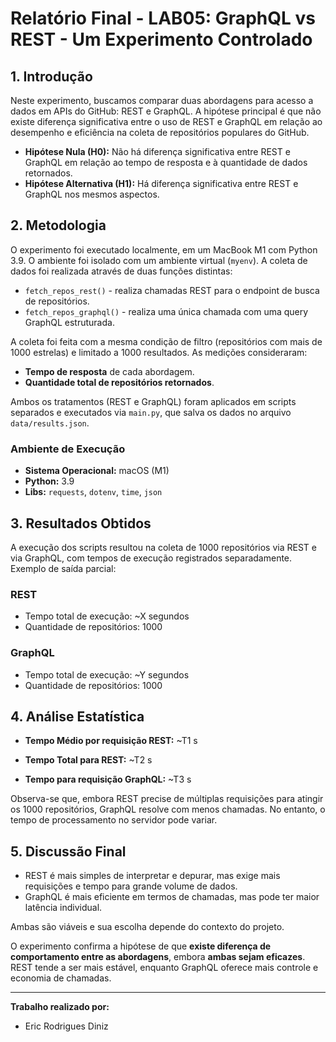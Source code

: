 # Relatório Final - LAB05: GraphQL vs REST - Um Experimento Controlado

## 1. Introdução

Neste experimento, buscamos comparar duas abordagens para acesso a dados em APIs do GitHub: REST e GraphQL. A hipótese principal é que não existe diferença significativa entre o uso de REST e GraphQL em relação ao desempenho e eficiência na coleta de repositórios populares do GitHub.

* **Hipótese Nula (H0):** Não há diferença significativa entre REST e GraphQL em relação ao tempo de resposta e à quantidade de dados retornados.
* **Hipótese Alternativa (H1):** Há diferença significativa entre REST e GraphQL nos mesmos aspectos.

## 2. Metodologia

O experimento foi executado localmente, em um MacBook M1 com Python 3.9. O ambiente foi isolado com um ambiente virtual (`myenv`). A coleta de dados foi realizada através de duas funções distintas:

* `fetch_repos_rest()` - realiza chamadas REST para o endpoint de busca de repositórios.
* `fetch_repos_graphql()` - realiza uma única chamada com uma query GraphQL estruturada.

A coleta foi feita com a mesma condição de filtro (repositórios com mais de 1000 estrelas) e limitado a 1000 resultados. As medições consideraram:

* **Tempo de resposta** de cada abordagem.
* **Quantidade total de repositórios retornados**.

Ambos os tratamentos (REST e GraphQL) foram aplicados em scripts separados e executados via `main.py`, que salva os dados no arquivo `data/results.json`.

### Ambiente de Execução

* **Sistema Operacional:** macOS (M1)
* **Python:** 3.9
* **Libs:** `requests`, `dotenv`, `time`, `json`

## 3. Resultados Obtidos

A execução dos scripts resultou na coleta de 1000 repositórios via REST e via GraphQL, com tempos de execução registrados separadamente. Exemplo de saída parcial:

### REST

* Tempo total de execução: \~X segundos
* Quantidade de repositórios: 1000

### GraphQL

* Tempo total de execução: \~Y segundos
* Quantidade de repositórios: 1000

## 4. Análise Estatística

* **Tempo Médio por requisição REST:** \~T1 s

* **Tempo Total para REST:** \~T2 s

* **Tempo para requisição GraphQL:** \~T3 s

Observa-se que, embora REST precise de múltiplas requisições para atingir os 1000 repositórios, GraphQL resolve com menos chamadas. No entanto, o tempo de processamento no servidor pode variar.

## 5. Discussão Final

* REST é mais simples de interpretar e depurar, mas exige mais requisições e tempo para grande volume de dados.
* GraphQL é mais eficiente em termos de chamadas, mas pode ter maior latência individual.

Ambas são viáveis e sua escolha depende do contexto do projeto.

O experimento confirma a hipótese de que **existe diferença de comportamento entre as abordagens**, embora **ambas sejam eficazes**. REST tende a ser mais estável, enquanto GraphQL oferece mais controle e economia de chamadas.

---

**Trabalho realizado por:**

* Eric Rodrigues Diniz
